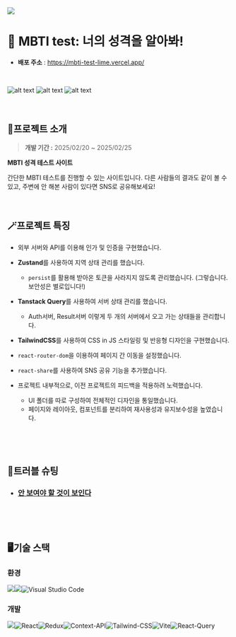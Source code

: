 <img src="https://capsule-render.vercel.app/api?type=waving&color=auto&height=200&section=header&text=MBTI test&fontSize=90" />

# 🤪 MBTI test: 너의 성격을 알아봐!
- **배포 주소** : https://mbti-test-lime.vercel.app/
<br/>

![alt text](image.png)
![alt text](image-1.png)
![alt text](image-2.png)
<br/>
<br/>
<br/>

## 📜프로젝트 소개
>**개발 기간 :** 2025/02/20 ~ 2025/02/25

**MBTI 성격 테스트 사이트**  

간단한 MBTI 테스트를 진행할 수 있는 사이트입니다. 다른 사람들의 결과도 같이 볼 수 있고, 주변에 안 해본 사람이 있다면 SNS로 공유해보세요! 
<br/>
<br/>
<br/>

## 🪄프로젝트 특징
- 외부 서버와 API를 이용해 인가 및 인증을 구현했습니다.
  
- **Zustand**를 사용하여 지역 상태 관리를 했습니다. 
  - `persist`를 활용해 받아온 토큰을 사라지지 않도록 관리했습니다. (그렇습니다. 보안성은 별로입니다!) 
- **Tanstack Query**를 사용하여 서버 상태 관리를 했습니다. 
  - Auth서버, Result서버 이렇게 두 개의 서버에서 오고 가는 상태들을 관리합니다.
- **TailwindCSS**를 사용하여 CSS in JS 스타일링 및 반응형 디자인을 구현했습니다.
- `react-router-dom`을 이용하여 페이지 간 이동을 설정했습니다.
- `react-share`를 사용하여 SNS 공유 기능을 추가했습니다.
- 프로젝트 내부적으로, 이전 프로젝트의 피드백을 적용하려 노력했습니다. 
  - UI 폴더를 따로 구성하여 전체적인 디자인을 통일했습니다. 
  - 페이지와 레이아웃, 컴포넌트를 분리하여 재사용성과 유지보수성을 높였습니다. 
<br/>
<br/>
<br/>

## 🔫트러블 슈팅
- ### [안 보여야 할 것이 보인다](https://velog.io/@arendt9797/%ED%8A%B8%EB%9F%AC%EB%B8%94%EC%8A%88%ED%8C%85-%EC%95%88-%EB%B3%B4%EC%97%AC%EC%95%BC-%ED%95%A0-%EA%B2%83%EC%9D%B4-%EB%B3%B4%EC%9D%B8%EB%8B%A4)

<br/>
<br/>
<br/>

## 🖥️기술 스택
### 환경
  <img src="https://img.shields.io/badge/github-181717?style=for-the-badge&logo=github&logoColor=white"><img src="https://img.shields.io/badge/git-F05032?style=for-the-badge&logo=git&logoColor=white">![Visual Studio Code](https://img.shields.io/badge/Visual%20Studio%20Code-0078d7.svg?style=for-the-badge&logo=visual-studio-code&logoColor=white)

### 개발
 <img src="https://img.shields.io/badge/javascript-F7DF1E?style=for-the-badge&logo=javascript&logoColor=black">![React](https://img.shields.io/badge/react-%2320232a.svg?style=for-the-badge&logo=react&logoColor=%2361DAFB)![Redux](https://img.shields.io/badge/redux-%23593d88.svg?style=for-the-badge&logo=redux&logoColor=white)![Context-API](https://img.shields.io/badge/Context--Api-000000?style=for-the-badge&logo=react)![Tailwind-CSS](https://img.shields.io/badge/tailwindcss-06B6D4?style=for-the-badge&logo=tailwindcss&logoColor=white)![Vite](https://img.shields.io/badge/vite-%23646CFF.svg?style=for-the-badge&logo=vite&logoColor=white)![React-Query](https://img.shields.io/badge/reactquery-FF4154?style=for-the-badge&logo=reactquery&logoColor=white)